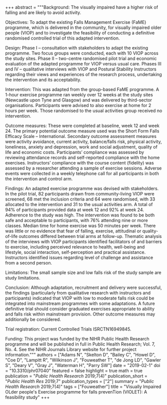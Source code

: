 +++
abstract = """Background: The visually impaired have a higher risk of falling and are likely to avoid activity.

Objectives: To adapt the existing Falls Management Exercise (FaME) programme, which is delivered in the community, for visually impaired older people (VIOP) and to investigate the feasibility of conducting a definitive randomised controlled trial of this adapted intervention.

Design: Phase I – consultation with stakeholders to adapt the existing programme. Two focus groups were conducted, each with 10 VIOP across the study sites. Phase II – two-centre randomised pilot trial and economic evaluation of the adapted programme for VIOP versus usual care. Phases III and IV – qualitative interviews with VIOP and Postural Stability Instructors regarding their views and experiences of the research process, undertaking the intervention and its acceptability.

Intervention: This was adapted from the group-based FaME programme. A 1-hour exercise programme ran weekly over 12 weeks at the study sites (Newcastle upon Tyne and Glasgow) and was delivered by third-sector organisations. Participants were advised to also exercise at home for 2 hours per week. Those randomised to the usual activities group received no intervention.

Outcome measures: These were completed at baseline, week 12 and week 24. The primary potential outcome measure used was the Short Form Falls Efficacy Scale – International. Secondary outcome assessment measures were activity avoidance, current activity, balance/falls risk, physical activity, loneliness, anxiety and depression, work and social adjustment, quality of life and economic costs. Participants’ compliance was assessed by reviewing attendance records and self-reported compliance with the home exercises. Instructors’ compliance with the course content (fidelity) was assessed by a researcher attending a sample of exercise sessions. Adverse events were collected in a weekly telephone call for all participants in both the intervention and control arm.

Findings: An adapted exercise programme was devised with stakeholders. In the pilot trial, 82 participants drawn from community-living VIOP were screened, 68 met the inclusion criteria and 64 were randomised, with 33 allocated to the intervention and 31 to the usual activities arm. A total of 94% of participants provided data at week 12 and 92% at week 24. Adherence to the study was high. The intervention was found to be both safe and acceptable to participants, with 76% attending nine or more classes. Median time for home exercise was 50 minutes per week. There was little or no evidence that fear of falling, exercise, attitudinal or quality-of-life outcomes differed between trial arms at follow-up. Thematic analysis of the interviews with VIOP participants identified facilitators of and barriers to exercise, including perceived relevance to health, well-being and lifestyle, social interaction, self-perception and practical assistance. Instructors identified issues regarding level of challenge and assistance from a second person.

Limitations: The small sample size and low falls risk of the study sample are study limitations.

Conclusion: Although adaptation, recruitment and delivery were successful, the findings (particularly from qualitative research with instructors and participants) indicated that VIOP with low to moderate falls risk could be integrated into mainstream programmes with some adaptations. A future definitive trial should consider graduated exercises appropriate to ability and falls risk within mainstream provision. Other outcome measures may additionally be considered.

Trial registration: Current Controlled Trials ISRCTN16949845.

Funding: This project was funded by the NIHR Public Health Research programme and will be published in full in Public Health Research; Vol. 7, No. 4. See the NIHR Journals Library website for further project information."""
authors = ["Adams N", "Skelton D", "Bailey C", "Howel D", "Coe D", "Lampitt R", "Wilkinson J", "Fouweather T", "de Jong LD", "Gawler S", "Deary V", "Gray J", "Waterman H", "Parry SW"]
date = "2019-02-1"
doi = "10.3310/phr07040"
featured = false
highlight = true
math = true
publication = "*Public Health Research* 2019;7(4)"
publication_short = "*Public Health Res* 2019;7"
publication_types = ["2"]
summary = "*Public Health Research* 2019;7(4)"
tags = ["Fouweather"]
title = "Visually Impaired OLder people's Exercise programme for falls prevenTion (VIOLET): A feasibility study"
+++
